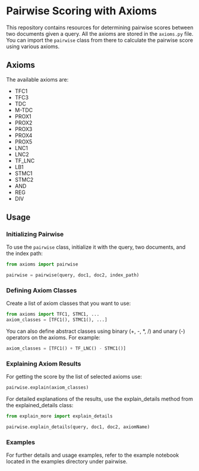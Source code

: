 # Pairwise Scoring with Axioms

This repository contains resources for determining pairwise scores between two documents given a query. All the axioms are stored in the `axioms.py` file. You can import the `pairwise` class from there to calculate the pairwise score using various axioms.

## Axioms

The available axioms are:
- TFC1
- TFC3
- TDC
- M-TDC
- PROX1
- PROX2
- PROX3
- PROX4
- PROX5
- LNC1
- LNC2
- TF_LNC
- LB1
- STMC1
- STMC2
- AND
- REG
- DIV

## Usage

### Initializing Pairwise

To use the `pairwise` class, initialize it with the query, two documents, and the index path:

```python
from axioms import pairwise

pairwise = pairwise(query, doc1, doc2, index_path)
```
### Defining Axiom Classes

Create a list of axiom classes that you want to use:

```python
from axioms import TFC1, STMC1, ...
axiom_classes = [TFC1(), STMC1(), ...]
```

You can also define abstract classes using binary (+, -, *, /) and unary (-) operators on the axioms. For example:
```python
axiom_classes = [TFC1() + TF_LNC() - STMC1()]
```
### Explaining Axiom Results

For getting the score by the list of selected axioms use:

```python
pairwise.explain(axiom_classes)
```

For detailed explanations of the results, use the explain_details method from the explained_details class:

```python
from explain_more import explain_details

pairwise.explain_details(query, doc1, doc2, axiomName)
```

### Examples
For further details and usage examples, refer to the example notebook located in the examples directory under pairwise.
